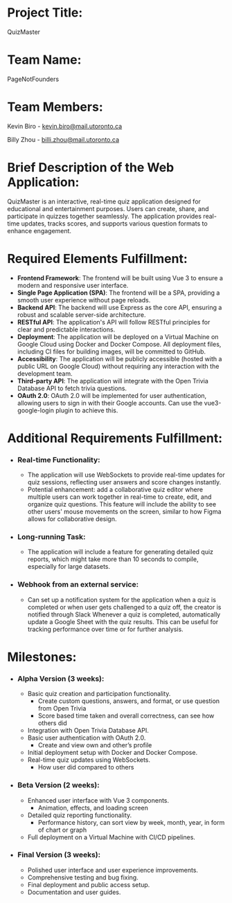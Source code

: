 # Project Title: 
QuizMaster

# Team Name: 
PageNotFounders

# Team Members:
Kevin Biro - kevin.biro@mail.utoronto.ca

Billy Zhou - billi.zhou@mail.utoronto.ca 

# Brief Description of the Web Application:	
QuizMaster is an interactive, real-time quiz application designed for educational and entertainment purposes. Users can create, share, and participate in quizzes together seamlessly. The application provides real-time updates, tracks scores, and supports various question formats to enhance engagement.

# Required Elements Fulfillment:
- **Frontend Framework**: The frontend will be built using Vue 3 to ensure a modern and responsive user interface.
- **Single Page Application (SPA)**: The frontend will be a SPA, providing a smooth user experience without page reloads.
- **Backend API**: The backend will use Express as the core API, ensuring a robust and scalable server-side architecture.
- **RESTful API**: The application's API will follow RESTful principles for clear and predictable interactions.
- **Deployment**: The application will be deployed on a Virtual Machine on Google Cloud using Docker and Docker Compose. All deployment files, including CI files for building images, will be committed to GitHub.
- **Accessibility**: The application will be publicly accessible (hosted with a public URL on Google Cloud) without requiring any interaction with the development team.
- **Third-party API**: The application will integrate with the Open Trivia Database API to fetch trivia questions.
- **OAuth 2.0**: OAuth 2.0 will be implemented for user authentication, allowing users to sign in with their Google accounts. Can use the vue3-google-login plugin to achieve this.

# Additional Requirements Fulfillment:
- ### Real-time Functionality:
  - The application will use WebSockets to provide real-time updates for quiz sessions, reflecting user answers and score changes instantly.
  - Potential enhancement: add a collaborative quiz editor where multiple users can work together in real-time to create, edit, and organize quiz questions. This feature will include the ability to see other users' mouse movements on the screen, similar to how Figma allows for collaborative design.
- ### Long-running Task:
  - The application will include a feature for generating detailed quiz reports, which might take more than 10 seconds to compile, especially for large datasets.
- ### Webhook from an external service: 
  - Can set up a notification system for the application when a quiz is completed or when user gets challenged to a quiz off, the creator is notified through Slack
Whenever a quiz is completed, automatically update a Google Sheet with the quiz results. This can be useful for tracking performance over time or for further analysis.

# Milestones:
- ### Alpha Version (3 weeks):
    - Basic quiz creation and participation functionality.
        - Create custom questions, answers, and format, or use question from Open Trivia
        - Score based time taken and overall correctness, can see how others did
    - Integration with Open Trivia Database API.
    - Basic user authentication with OAuth 2.0.
        - Create and view own and other’s profile
    - Initial deployment setup with Docker and Docker Compose.
    - Real-time quiz updates using WebSockets.
        - How user did compared to others
- ### Beta Version (2 weeks):
    - Enhanced user interface with Vue 3 components.
        - Animation, effects, and loading screen
    - Detailed quiz reporting functionality.
        - Performance history, can sort view by week, month, year, in form of chart or graph
    - Full deployment on a Virtual Machine with CI/CD pipelines.
- ### Final Version (3 weeks):
    - Polished user interface and user experience improvements.
    - Comprehensive testing and bug fixing.
    - Final deployment and public access setup.
    - Documentation and user guides.
